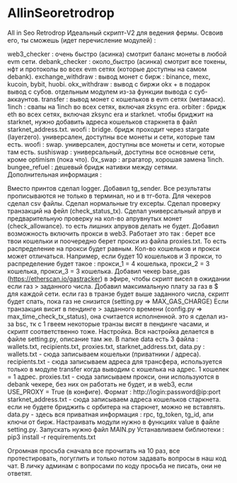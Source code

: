 # AllinSeoretrodrop
All in Seo Retrodrop
Идеальный скрипт-V2 для ведения фермы. Освоив его, ты сможешь (идет перечисление модулей) :

web3_checker : очень быстро (асинка) смотрит баланс монеты в любой evm сети.
debank_checker : около_быстро (асинка) смотрит все токены, нфт и протоколы во всех evm сетях (которые доступны на самом debank).
exchange_withdraw : вывод монет с бирж : binance, mexc, kucoin, bybit, huobi.
okx_withdraw : вывод с биржи okx + в подарок вывод с субов. отдельным модулем из-за функции вывода с суб-аккаунтов.
transfer : вывод монет с кошельков в evm сетях (метамаск).
1inch : свапы на 1inch во всех сетях, включая zksync era.
orbiter : бридж eth во всех сетях, включая zksync era и starknet. чтобы бриджит на starknet, нужно добавить адреса кошельков старкнета в файл starknet_address.txt.
woofi : bridge. бридж проходит через stargate (layerzero). универсален, доступны все монеты и сети, которые там есть.
woofi : swap. универсален, доступны все монеты и сети, которые там есть.
sushiswap : универсальный, доступны все основные сети, кроме optimism (пока что).
0x_swap : аграгатор, хорошая замена 1inch.
bungee_refuel : дешевый бридж нативки между сетями.
Дополнительная информация :

Вместо принтов сделал logger.
Добавил tg_sender. Все результаты прописываются не только в терминал, но и в тг-бота.
Для чекеров сделал csv файлы.
Сделал нормальные try exceptы.
Сделал проверку транзакций на фейл (check_status_tx).
Сделал универсальный апрув и предварительную проверку на кол-во апрувнутых монет (check_allowance). то есть лишних апрувов делать не будет.
Добавил возможность включить прокси в web3. Работает это так : берет все твои кошельки и поочередно берет прокси из файла proxies.txt. То есть распределение на прокси будет равным. Кол-во кошельков и прокси может отличаться. Например, если будет 10 кошельков и 3 прокси, то распределение будет такое : прокси_1 = 4 кошелька, прокси_2 = 3 кошелька, прокси_3 = 3 кошелька.
Добавил чекер base_gas (https://etherscan.io/gastracker) в эфире, чтобы скрипт висел в ожидании если газ > заданного числа.
Добавил максимальную плату за газ в $ для каждой сети. если газ в транзе будет выше заданного числа, скрипт будет спать, пока газ не снизится (setting.py => MAX_GAS_CHARGE)
Если транзакция висит в пендинге > заданного времени (config.py => max_time_check_tx_status), она считается исполненной. это я сделал из-за bsc, тк с 1 гвеем некоторые транзы висят в пендинге часами, и скрипт соответственно тоже.
Настройка.
Вся настройка делается в файле setting.py, описание там же.
В папке data есть 3 файла : wallets.txt, recipients.txt, proxies.txt, starknet_address.txt, data.py :
wallets.txt - сюда записываем кошельки (приватники / адреса).
recipients.txt - сюда записываем адреса для трансфера, используется только в модуле transfer когда выводим с кошелька на адрес. 1 кошелек = 1 адрес.
proxies.txt - сюда записываем прокси, они используются в debank чекере, без них он работать не будет, и в web3, если USE_PROXY = True (в конфиге). Формат : http://login:password@ip:port
starknet_address.txt - сюда записываем адреса кошельков старкнета. если не будете бриджить с орбитера на старкнет, можно не вставлять.
data.py - здесь вся приватная информация : rpc, tg_token, tg_id, апи ключи от бирж.
Настраивать модули нужно в функциях value в файле setting.py.
Запускать нужно файл MAIN.py
Устанавливаем библиотеки : pip3 install -r requirements.txt

Огромная просьба сначала все прочитать на 10 раз, все протестировать, погуглить и только потом задавать вопросы в наш код чат. В личку админам с вопросами по коду просьба не писать, они не ответят.
